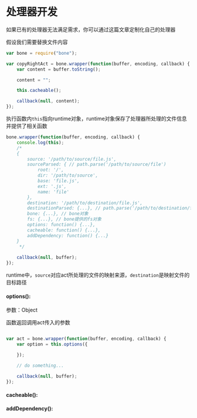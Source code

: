 # 处理器开发

如果已有的处理器无法满足需求，你可以通过这篇文章定制化自己的处理器

假设我们需要替换文件内容

```javascript
var bone = require("bone");

var copyRightAct = bone.wrapper(function(buffer, encoding, callback) {
    var content = buffer.toString();

    content = "";

    this.cacheable();

    callback(null, content);
});
```

执行函数内`this`指向runtime对象，runtime对象保存了处理器所处理的文件信息并提供了相关函数

```javascript
bone.wrapper(function(buffer, encoding, callback) {
    console.log(this);
    /*
    {
        source: '/path/to/source/file.js',
        sourceParsed: { // path.parse('/path/to/source/file')
            root: '/',
            dir: '/path/to/source',
            base: 'file.js',
            ext: '.js',
            name: 'file'
        },
        destination: '/path/to/destination/file.js',
        destinationParsed: {...}, // path.parse('/path/to/destination/file'),
        bone: {...}, // bone对象
        fs: {...}, // bone提供的fs对象
        options: function() {...},
        cacheable: function() {...},
        addDependency: function() {...}
    }
     */
    
    callback(null, buffer);    
});
```

runtime中，`source`对应act所处理的文件的映射来源，`destination`是映射文件的目标路径

#### options():

参数：Object

函数返回调用act传入的参数

```javascript

var act = bone.wrapper(function(buffer, encoding, callback) {
    var option = this.options({

    });

    // do something...

    callback(null, buffer);
});
```

#### cacheable():

#### addDependency():







